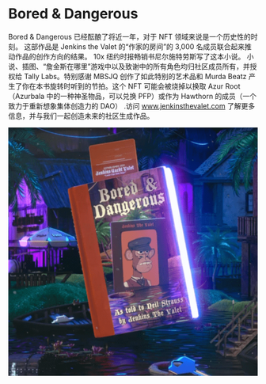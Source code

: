 # Bored & Dangerous

Bored & Dangerous 已经酝酿了将近一年，对于 NFT 领域来说是一个历史性的时刻。 这部作品是 Jenkins the Valet 的“作家的房间”的 3,000 名成员联合起来推动作品的创作方向的结果。 10x 纽约时报畅销书尼尔施特劳斯写了这本小说。 小说、插图、“詹金斯在哪里”游戏中以及致谢中的所有角色均归社区成员所有，并授权给 Tally Labs。特别感谢 MBSJQ 创作了如此特别的艺术品和 Murda Beatz 产生了你在本书旋转时听到的节拍。这个 NFT 可能会被烧掉以换取 Azur Root（Azurbala 中的一种神圣物品，可以兑换 PFP）或作为 Hawthorn 的成员（一个致力于重新想象集体创造力的 DAO） .访问 www.jenkinsthevalet.com 了解更多信息，并与我们一起创造未来的社区生成作品。

![NFT](微信截图_20220902114029.png)


